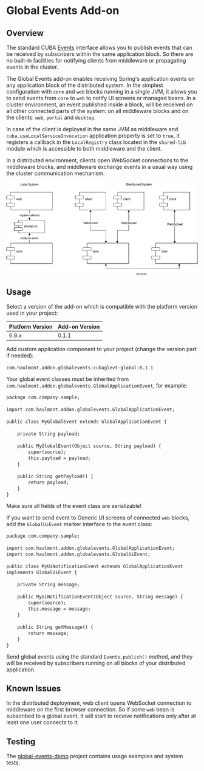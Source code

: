 # Global Events Add-on

## Overview

The standard CUBA [Events](https://doc.cuba-platform.com/manual-latest/events.html) interface allows you to publish events that can be received by subscribers within the same application block. So there are no built-in facilities for notifying clients from middleware or propagating events in the cluster.
 
The Global Events add-on enables receiving Spring's application events on any application block of the distributed system. In the simplest configuration with `core` and `web` blocks running in a single JVM, it allows you to send events from `core` to `web` to notify UI screens or managed beans. In a cluster environment, an event published inside a block, will be received on all other connected parts of the system: on all middleware blocks and on the clients: `web`, `portal` and `desktop`.

In case of the client is deployed in the same JVM as middleware and `cuba.useLocalServiceInvocation` application property is set to `true`, it registers a callback in the `LocalRegistry` class located in the `shared-lib` module which is accessible to both middleware and the client.

In a distributed environment, clients open WebSocket connections to the middleware blocks, and middleware exchange events in a usual way using the cluster communication mechanism.
 
![Global Events](etc/global-events.png)

## Usage

Select a version of the add-on which is compatible with the platform version used in your project:

| Platform Version | Add-on Version |
| ---------------- | -------------- |
| 6.8.x            | 0.1.1          |

Add custom application component to your project (change the version part if needed):

`com.haulmont.addon.globalevents:cubaglevt-global:0.1.1`

Your global event classes must be inherited from `com.haulmont.addon.globalevents.GlobalApplicationEvent`, for example:

    package com.company.sample;
    
    import com.haulmont.addon.globalevents.GlobalApplicationEvent;
    
    public class MyGlobalEvent extends GlobalApplicationEvent {
        
        private String payload;
    
        public MyGlobalEvent(Object source, String payload) {
            super(source);
            this.payload = payload;
        }
    
        public String getPayload() {
            return payload;
        }
    }

Make sure all fields of the event class are serializable! 

If you want to send event to Generic UI screens of connected `web` blocks, add the `GlobalUiEvent` marker interface to the event class:

    package com.company.sample;
    
    import com.haulmont.addon.globalevents.GlobalApplicationEvent;
    import com.haulmont.addon.globalevents.GlobalUiEvent;
    
    public class MyUiNotificationEvent extends GlobalApplicationEvent implements GlobalUiEvent {
        
        private String message;
    
        public MyUiNotificationEvent(Object source, String message) {
            super(source);
            this.message = message;
        }
    
        public String getMessage() {
            return message;
        }
    }

Send global events using the standard `Events.publish()` method, and they will be received by subscribers running on all blocks of your distributed application.

## Known Issues

In the distributed deployment, web client opens WebSocket connection to middleware on the first browser connection. So if some `web` bean is subscribed to a global event, it will start to receive notifications only after at least one user connects to it.  

## Testing

The [global-events-demo](https://github.com/cuba-platform/global-events-demo) project contains usage examples and system tests.
